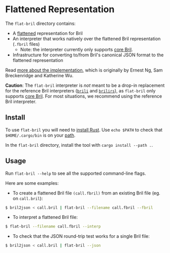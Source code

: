 # Flattened Representation 

The `flat-bril` directory contains: 
- A [flattened][adrian-blog] representation for Bril
- An interpreter that works natively over the flattened Bril representation (`.fbril` files)
  - Note: the interpreter currently only supports [core Bril](./lang/core.md).
- Infrastructure for converting to/from Bril's canonical JSON format to the flattened representation

Read [more about the implementation][blog], which is originally by Ernest Ng, Sam Breckenridge and Katherine Wu.

**Caution**: The `flat-bril` interpreter is *not* meant to be a drop-in replacement for the reference Bril interpreters ([`brili`](./interp.md) and [`brilirs`](./brilirs.md)), as `flat-bril` only supports [core Bril](./lang/core.md). For most situations, we recommend using the reference Bril interpreter. 

## Install
To use `flat-bril` you will need to [install Rust][install-rust]. Use `echo $PATH` to check that `$HOME/.cargo/bin` is on your [path][path].

In the `flat-bril` directory, install the tool with `cargo install --path .`.

## Usage
Run `flat-bril --help` to see all the supported command-line flags. 

Here are some examples:      
- To create a flattened Bril file `(call.fbril)` from an existing Bril file (eg. on `call.bril`):
```bash
$ bril2json < call.bril | flat-bril --filename call.fbril --fbril
```
- To interpret a flattened Bril file:
```bash 
$ flat-bril --filename call.fbril --interp
```
- To check that the JSON round-trip test works for a single Bril file:
```bash 
$ bril2json < call.bril | flat-bril --json
```

[adrian-blog]: https://www.cs.cornell.edu/~asampson/blog/flattening.html
[blog]: https://www.cs.cornell.edu/courses/cs6120/2025sp/blog/flat-bril/
[install-rust]: https://www.rust-lang.org/tools/install
[path]: https://unix.stackexchange.com/a/26059/61192

